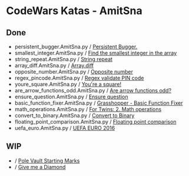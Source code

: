 # CodeWars Katas - AmitSna

## Done
- persistent_bugger.AmitSna.py / [Persistent Bugger.](https://www.codewars.com/kata/55bf01e5a717a0d57e0000ec)
- smallest_integer.AmitSna.py / [Find the smallest integer in the array](https://www.codewars.com/kata/55a2d7ebe362935a210000b2)
- string_repeat.AmitSna.py / [String repeat](https://www.codewars.com/kata/57a0e5c372292dd76d000d7e)
- array_diff.AmitSna.py / [Array.diff](https://www.codewars.com/kata/523f5d21c841566fde000009)
- opposite_number.AmitSna.py / [Opposite number](https://www.codewars.com/kata/56dec885c54a926dcd001095)
- regex_pincode.AmitSna.py / [Regex validate PIN code](https://www.codewars.com/kata/55f8a9c06c018a0d6e000132)
- youre_square.AmitSna.py / [You're a square!](https://www.codewars.com/kata/54c27a33fb7da0db0100040e)
- are_arrow_functions_odd.AmitSna.py / [Are arrow functions odd?](https://www.codewars.com/kata/559f80b87fa8512e3e0000f5)
- ensure_question.AmitSna.py / [Ensure question](https://www.codewars.com/kata/5866fc43395d9138a7000006)
- basic_function_fixer.AmitSna.py / [Grasshopper - Basic Function Fixer](https://www.codewars.com/kata/56200d610758762fb0000002)
- math_operations.AmitSna.py / [For Twins: 2. Math operations](https://www.codewars.com/kata/59c287b16bddd291c700009a)
- convert_to_binary.AmitSna.py / [Convert to Binary](https://www.codewars.com/kata/59fca81a5712f9fa4700159a)
- floating_point_comparison.AmitSna.py / [Floating point comparison](https://www.codewars.com/kata/5f9f43328a6bff002fa29eb8)
- uefa_euro.AmitSna.py / [UEFA EURO 2016](https://www.codewars.com/kata/57613fb1033d766171000d60)

## WIP
- / [Pole Vault Starting Marks](https://www.codewars.com/kata/5786f8404c4709148f0006bf)
- / [Give me a Diamond](https://www.codewars.com/kata/5503013e34137eeeaa001648/train/python)
